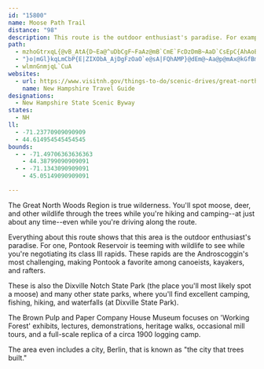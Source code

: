 ```yaml
---
id: "15800"
name: Moose Path Trail
distance: "98"
description: This route is the outdoor enthusiast's paradise. For example, Pontook Reservoir is teeming with wildlife to see while you're negotiating its class III rapids. The area even includes a city, Berlin, that is known as "the city that trees built."
path:
  - mzhoGtrxqL{@vB_AtA{D~Ea@^uDbCgF~FaAz@mB`CmE`FcDzDmB~AaD`CsEpC{AhAoB~CcBtA_DlBw@j@_A`AoDpC}AdAu@^kBJgDy@uCg@m@G_OJmCPkA?{@MaAc@wDeCsHoF_AoAo@kA_@gAM][mCK}Ao@_EkBaH}@uCyAsHaB{Gk@sDYoCq@gCo@oAgA}Ao@w@]s@kAcD{@qA_As@_J}@iC_@eAYcA]aCmB{AkBcB}A}Ai@}Bo@w@YKKs@c@q@w@_B}D{AoC}CcG{@y@SWgJiIaDiBoHmGiJmGgAaAkIaGuB}@uDcAeAc@eAk@_A}@mByBIEgAkBw@gBiDwLgA{Ey@cGUuB_BeMSqBAa@e@kFA{CN}EGiCcAuGBuAn@yCd@gDLkAJ{BCmIK}JEkCBaFAgDBs@CmEOuEMaHCkFFaJWwKAcGWmPYsB_@mA}@eCo@}@eAw@sAu@}@[e@GmABuQbAwCJwG`@yEc@qGe@sCUcCCqAUgBs@eD{BmBaBcEmEg@y@yA_BuC}Bq@]q@CoKdDcATO?iDn@oALcC?gBKwHwAmA[yBs@sBu@wA}@{AkAmByB{DwFaEsEaDmEcBgBsBaBgBcAoCiAk@GeAFSHeBH_CQiAHaFhB_AV_GzBoFbBsHjBaALm@NmG~@wGj@uCZsJhCsCz@oBf@mAHeC_@{EGeETiBQ}B_@q@Mw@g@aAqAe@uAw@uGk@kCgAgDuHiQs@uBUoAKaBOwA]sA}@gByAcBm@a@sCu@kAMkB@oAVy@f@qApAe@t@gEvLqB`FcGpPiArDq@jBiAxAkFvFkCzCgBbC_BrB}ApA_GrDwAfA_@j@uCzEkAlAkAn@wBp@_Ab@aCtBaChCmG|CeBb@mBFcAKqBc@qBoAcBaBoAyBsB{CmB{Cw@yA[kAwAeJyB_Mi@eJYqBc@_BiAwBmDoFe@}A_@}BMeCImGImEHqBXaBn@}AnAmBbAoAr@oAfCwH|B}I`@aAfByCv@}Bn@cCtFeQlFkPj@yBVcBLkBEeBMiBa@gB{@iBcBgBcAe@[KcBG_B?kF\cBXyR~BqBXcIj@oPp@iL?oCLqEl@mAJcAGo@[q@q@oAsAgT{X{EmFwCiE_D_GoCsFeCkIkA_CuAgBs@s@wA}@}Ai@qA[aBLw@^cDrEcKrLyAtBaBfBiBhAe@LuCHsA\u@b@uDbEy@v@iAXoCN{BBy@c@cAw@oGkHgB}AmD}C{@rDsE|QuFfVsAlGk@xByAtD}HvQqFnMoCfGko@buAkHjP{BpFaBhFiEdMg@pAiAzDi@dCe@xCa@vE_@xHUfIFdMB|PMdSMjJK`Da@vFu@vEcFxRaAlFe@vDGlBEpLVtBZ~@rKlUr@bBv@hC~BfRn@~FVnEGxDKbESxCc@vBSv@uRpa@yAhFwBhLaBpHa@pAaAhCoB~CyH`JuAfBoEfH{KdT]z@Ot@g@vD_BhI{DpQFLBZ@pAG|@U~@c@r@wBlAeALk@@o@b@{CfAK@uVxJs@TINqMtFuKzEgF`CyBbBqHlGeB|B{E`I{GjLeBbCuAz@oBx@_D~@cC|@wDfBoAv@_B|Aq@|@kEnEoAxAmKpNgB`CqBvCmJpQgBdCcG|FcOpMoCpBuEvCuFdEeF|CeBdBgArAkAvBq@xAm@xB_@vB_@z@q@|@mA~@qFbGiEpEwAhAeAf@sB\a@@_AIsBUoAUcA?oBVmBr@iAxAw@~AQTGVgBrDw@~@oAr@cDdAeBdAqB`Bs@`A_@bAo@hCqA`DUtAGtALzC^bGTjCHnCEtBo@xJMrC[bC_@rBa@pAWj@g@j@s@^{@n@gAvA{@dB}@bDy@hEO`BDnH_@pI?~A\dDpArGr@zCnBhHl@dD\pGNnDCbGGjA@|@c@~HYlHw@|KM|CAnA@nER~DZhCbA|Fx@zDh@dD\xCHbCCvBM`C_@rCa@jB_A|CuDlNmAdEiBdFcAxB_BdC{ErGs@j@c@F}GVeATWVc@r@]xBObBHhAl@hEHjCCjDQbLSbCc@~AaA~CMl@WlBIrAPhF?jBMjBGTEd@g@nAaAtA_EpCy@bA_@v@ANILEXEJ[vBMjBShFUnDKhBq@tKC|BFjC`@vDVz@z@fDd@nC`@tDBx@OtAsAfGo@hFc@hG@jC\`CPX@nAA`@P~AV|Az@hB`BvB`A~@|AfA~C|BrAbCjCnHd@`BJ`B@jFDnC`@dEZdBrB|FT|@P~AD`BI|Am@xB}AdFw@zEk@zC_BdHsA~IqAtFeAjD_AhD_@~Ck@nUc@xKI|AQlBoArPqA~JKlFC~C@hCInDSpDQ`CO^B`A@`MAbEBr@G|C{@tI{@rFs@xCcAjAmAbAiCrBqAhCcBdEcAtDkBdEuPl]y@xB[pA{@tGe@|BGJCVgArDmAlD}ExK}AvDgAdEo@|DcAxH]lDuCtVsA|IkBnKMpAE|B@`D?jCe@dEuCnReAdFeB`Hm@jCi@nCwAhMeBzPK~A@XE`AEjDf@rV?fBIdDW|B_@rBa@zAyBfGc@dBUpBMpCUdJWbFc@xDqAjIKxB?pBHxApAbQ~ArTDtBCrAIfB_@tDe@bD{BcAeEaBo@[_CoAKMOkBg@eEUsCsAeLm@gEgAqG_@kAgAuAsGiGyBeByA_AuCcBq@[{A[}Ey@}A_@gB}@aAm@gAgAq@qAkAkDo@qA}@qAcHaMqC}EwPe]k@uAKO_@i@k@c@uVkKgDcBcFqC_BcAoAyAqA}BgGuMuAqByA}AkDmCqDoCiDiEsHqHsD{Du@oA{@yBU[{FiBwCmAuA{@kA{@{@cAoAgBgA_AyA}@wBu@kCu@mBu@oHeDsBqCoAaAm@UkASyABcARgCjAaATsBLkH_@_DVoAByJ]mAK_HmDqDyAwH}BcCg@}AM{DLaCTgAGm@UyCuBoBu@wFcBoAKwDT_ENaAKeD_AqB@w@F}@Iq@Ya@][e@w@eBk@y@_Aq@y@_@w@WcAKwA@_AVeBp@wBfAcBZyBzAo@RyAT{@BaBK}@[u@q@g@gAmBuHm@y@qEiFyAyBg@m@yAsBaBiB_CuBoAw@{EaAyA}@{DuC}BoByAeCoCeGm@wBMaB@qAR_BdA{EBaAKs@KWeAoAoAs@uAg@uLsB{Bo@{MeGyEaBmC[qGGcEKsDk@cKyBwT_MuFcEeBgByOyQiBkB{B}AcBm@uEq@eAWiB{@wAkAcAmAu@sAmA_Dk@iA]_@MGc@?UGg@EkCEs@QoA{@kBeBiAm@}Ao@oDy@uOqBaCm@{ASkJiAsJuAoF{AeC_@iEk@eDu@iA]uB[qEg@kA[oLsBiCImABqB`@_A@cCGgKcAyA]gAi@e@PqABqBYOBTc@`@UbAYZE_Au@sL{EaAUyGAuAUyAi@kCmBkAa@sBe@eAQwD?uDIeLw@_@BUCED{If@sAJiCj@qK`Dw@LiAIwKyBw@Ym@g@c@y@{AsFy@wDMy@e@qEi@sHg@wDi@aDuAyHi@yDYyDOgEAsAM{Be@wCk@_DKiADoDQwDk@sFYk@k@c@u@QiADi@TyAnAy@Dg@KcBiAg@U
  - "}o|mGl}kqLmCbP{E|ZIXObA_AjDgFzOaO`e@sA|FQhAMP}@dEm@~Aa@p@mAx@kGfBm@TwBjA{@r@mEnF]j@yFhHqAfAg@Ve@FeBt@o@Xo@l@QHg@R}@PoC?}Bc@iD}AoLuHuB}@aDmAyDoAmRqF}FwBcD_AcC[uEEgGVuEd@qIdAwDBwB_@mE_A_JaCuKeCwFcAeF[_CA{D\\gAL}AZyD`@oB?yBYqCaAkJuDcCs@kBQsCO{LCoDN{FWwH}@gFs@u@MaCm@_Fw@cKwCwAMs@?sGn@gA?yAc@uFeC_C_@yEk@{B}@kC{@uBe@iBWoM}@iLh@_BGsAYk@UwBgAcBg@UCa@Q?MCMe@WyE{DqAu@KW_AaAuC}AkAy@c@]kG_KmBkEo@iAy@qA_FmGmFiHaBuKo@gDo@yBgAgCgAeBkBmBeCoBmAc@iB?sBXqA?w@QaF{AiAs@kAkAaDmDmAgAcBgAoBi@yDi@Y@KG]DMEsCEuCKiBc@aG}BcEqBwBgAiA}@sEwEGKKIaA}@wAu@mAa@}AWwC[mGm@_@?yCYsB_@OGiPiEyAa@cImB}DiAcEgAyAWwCe@yBSwGH{AAaB]qKiCaE{@iCYcA@kC\\aGtAcFr@iBd@gCjAgHlAuBOyDy@iBMqBCcCLsDp@QHiEhAaJrCwEpA_J`DaB|@eBz@wAfA}F~EaE~CuD|BoCtA}BnAiEnCgN`I}CtBiD`DeCvBsL`K}A|A_DhB_Bt@{Af@K?oGjAmAL}Fj@yOj@_Df@aCr@qC~@iErAc@FMJcGpBaIhDkCpBeBbBgDpCqAbAaAl@oBf@{ALiCKqDa@gDYuFc@aJNwShAaHDyCVs@JaAd@kB~AyAdBmBbCyFhGIFuBnBiC~B}CtCiDxCwCbCiBdBkB`AaFtBcD~@uBd@yEZwBVaCt@aA`@}FbD}C|AiBj@iDZqAH_BReLjC_DpAuEvDuCzAoAf@sBf@mAj@qHlFkBxA_CfC{CzDgA|A{AnCiCtFiGjMiDjHMn@a@|@uArBkCnDcBvBqIjLgHrFaBxA{DjCoBfAeB|AcAjAcArBYhA}@bIu@vDaArCaCjGcEbIsCjGiBdEgBhEe@bAUnAIvCT|B~AlIJrCE`Ag@bD{@dEW|@{A`Cg@hA_@pBq@lKQhAcAnF"
  - wlmnGnmjqL`CuA
websites:
  - url: https://www.visitnh.gov/things-to-do/scenic-drives/great-north-woods
    name: New Hampshire Travel Guide
designations:
  - New Hampshire State Scenic Byway
states:
  - NH
ll:
  - -71.23770909090909
  - 44.614954545454545
bounds:
  - - -71.49706363636363
    - 44.38799090909091
  - - -71.1343090909091
    - 45.05149090909091

---
```


The Great North Woods Region is true wilderness. You'll spot moose, deer, and other wildlife through the trees while you're hiking and camping--at just about any time--even while you're driving along the route.

Everything about this route shows that this area is the outdoor enthusiast's paradise. For one, Pontook Reservoir is teeming with wildlife to see while you're negotiating its class III rapids. These rapids are the Androscoggin's most challenging, making Pontook a favorite among canoeists, kayakers, and rafters.

These is also the Dixville Notch State Park (the place you'll most likely spot a moose) and many other state parks, where you'll find excellent camping, fishing, hiking, and waterfalls (at Dixville State Park).

The Brown Pulp and Paper Company House Museum focuses on 'Working Forest' exhibits, lectures, demonstrations, heritage walks, occasional mill tours, and a full-scale replica of a circa 1900 logging camp.

The area even includes a city, Berlin, that is known as "the city that trees built."
